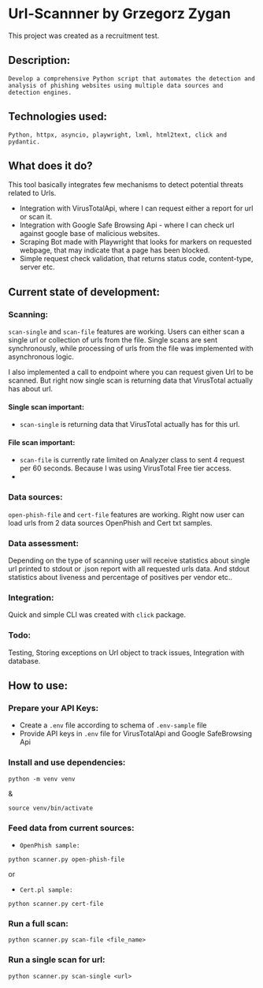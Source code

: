 # Url-Scannner by Grzegorz Zygan
This project was created as a recruitment test.


## Description:
`
Develop a comprehensive Python script that automates the detection and analysis of phishing
websites using multiple data sources and detection engines.
`


## Technologies used:
`
Python, httpx, asyncio, playwright, lxml, html2text, click and pydantic.
`


## What does it do?
This tool basically integrates few mechanisms to detect potential threats related to Urls.

- Integration with VirusTotalApi, where I can request either a report for url or scan it.
- Integration with Google Safe Browsing Api - where I can check url against google base of malicious websites.
- Scraping Bot made with Playwright that looks for markers on requested webpage, 
that may indicate that a page has been blocked.
- Simple request check validation, that returns status code, content-type, server etc.


## Current state of development:
### Scanning:
`scan-single` and `scan-file` features are working.
Users can either scan a single url or collection of urls from the file.
Single scans are sent synchronously, while processing of urls from the file was implemented with asynchronous logic.

I also implemented a call to endpoint where you can request given Url to be scanned.
But right now single scan is returning data that VirusTotal actually has about url. 
#### Single scan important:
- `scan-single` is returning data that VirusTotal actually has for this url.
#### File scan important:
- `scan-file` is currently rate limited on Analyzer class to sent 4 request per 60 seconds.
Because I was using VirusTotal Free tier access.
- 

### Data sources:
`open-phish-file` and `cert-file` features are working.
Right now user can load urls from 2 data sources OpenPhish and Cert txt samples.

### Data assessment:
Depending on the type of scanning user will receive statistics about single url printed to stdout or .json report with all requested urls data.
And stdout statistics about liveness and percentage of positives per vendor etc..

### Integration:
Quick and simple CLI was created with `click` package.

### Todo:
Testing, Storing exceptions on Url object to track issues, Integration with database.


## How to use:
### Prepare your API Keys:
- Create a `.env` file according to schema of `.env-sample` file
- Provide API keys in `.env` file for VirusTotalApi and Google SafeBrowsing Api

### Install and use dependencies:
```commandline
python -m venv venv
```
&
```commandline
source venv/bin/activate
```

### Feed data from current sources:

- `OpenPhish sample:`
```commandline
python scanner.py open-phish-file
```
or
- `Cert.pl sample:`
```commandline
python scanner.py cert-file
```

### Run a full scan:
```commandline
python scanner.py scan-file <file_name>
```

### Run a single scan for url:
```commandline
python scanner.py scan-single <url>
```